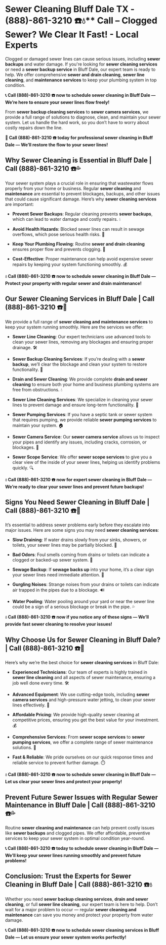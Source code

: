 # Sewer Cleaning Bluff Dale TX - (888)-861-3210 ☎️💧** Call – Clogged Sewer? We Clear It Fast! - Local Experts

Clogged or damaged sewer lines can cause serious issues, including **sewer backups** and water damage. If you're looking for **sewer cleaning services** or need a **sewer backup service** in Bluff Dale, our expert team is ready to help. We offer comprehensive **sewer and drain cleaning**, **sewer line cleaning**, and **maintenance services** to keep your plumbing system in top condition.

**📞 Call (888)-861-3210 ☎️ now to schedule sewer cleaning in Bluff Dale — We’re here to ensure your sewer lines flow freely!**

From **sewer backup cleaning services** to **sewer camera services**, we provide a full range of solutions to diagnose, clean, and maintain your sewer system. Let us handle the hard work, so you don’t have to worry about costly repairs down the line.

**🚨 Call (888)-861-3210 ☎️ today for professional sewer cleaning in Bluff Dale — We’ll restore the flow to your sewer lines!**

## **Why Sewer Cleaning is Essential in Bluff Dale | Call (888)-861-3210 ☎️💦**

Your sewer system plays a crucial role in ensuring that wastewater flows properly from your home or business. Regular **sewer cleaning** and **maintenance** are essential to prevent blockages, backups, and other issues that could cause significant damage. Here’s why **sewer cleaning services** are important:

- **Prevent Sewer Backups**: Regular cleaning prevents **sewer backups**, which can lead to water damage and costly repairs. 💧
- **Avoid Health Hazards**: Blocked sewer lines can result in sewage overflows, which pose serious health risks. 🦠
- **Keep Your Plumbing Flowing**: Routine **sewer and drain cleaning** ensures proper flow and prevents clogging. 🚿
- **Cost-Effective**: Proper maintenance can help avoid expensive sewer repairs by keeping your system functioning smoothly. 💰

**💧 Call (888)-861-3210 ☎️ now to schedule sewer cleaning in Bluff Dale — Protect your property with regular sewer and drain maintenance!**

## **Our Sewer Cleaning Services in Bluff Dale | Call (888)-861-3210 ☎️🔧**

We provide a full range of **sewer cleaning and maintenance services** to keep your system running smoothly. Here are the services we offer:

- **Sewer Line Cleaning**: Our expert technicians use advanced tools to clean your sewer lines, removing any blockages and ensuring proper drainage. 🛠️
- **Sewer Backup Cleaning Services**: If you’re dealing with a **sewer backup**, we’ll clear the blockage and clean your system to restore functionality. 🚽
- **Drain and Sewer Cleaning**: We provide complete **drain and sewer cleaning** to ensure both your home and business plumbing systems are free from obstructions. 💧
- **Sewer Line Cleaning Services**: We specialize in cleaning your sewer lines to prevent damage and ensure long-term functionality. 🔧
- **Sewer Pumping Services**: If you have a septic tank or sewer system that requires pumping, we provide reliable **sewer pumping services** to maintain your system. 🏠
- **Sewer Camera Service**: Our **sewer camera service** allows us to inspect your pipes and identify any issues, including cracks, corrosion, or blockages. 🎥
- **Sewer Scope Service**: We offer **sewer scope services** to give you a clear view of the inside of your sewer lines, helping us identify problems quickly. 🔍

**💧 Call (888)-861-3210 ☎️ now for expert sewer cleaning in Bluff Dale — We’re ready to clear your sewer lines and prevent future backups!**

## **Signs You Need Sewer Cleaning in Bluff Dale | Call (888)-861-3210 ☎️🚨**

It’s essential to address sewer problems early before they escalate into major issues. Here are some signs you may need **sewer cleaning services**:

- **Slow Draining**: If water drains slowly from your sinks, showers, or toilets, your sewer lines may be partially blocked. 🚿
- **Bad Odors**: Foul smells coming from drains or toilets can indicate a clogged or backed-up sewer system. 💩
- **Sewage Backup**: If **sewage backs up** into your home, it’s a clear sign your sewer lines need immediate attention. 🚽
- **Gurgling Noises**: Strange noises from your drains or toilets can indicate air trapped in the pipes due to a blockage. 🔊
- **Water Pooling**: Water pooling around your yard or near the sewer line could be a sign of a serious blockage or break in the pipe. 💦

**💧 Call (888)-861-3210 ☎️ now if you notice any of these signs — We’ll provide fast sewer cleaning to resolve your issues!**

## **Why Choose Us for Sewer Cleaning in Bluff Dale? | Call (888)-861-3210 ☎️🌟**

Here’s why we’re the best choice for **sewer cleaning services** in Bluff Dale:

- **Experienced Technicians**: Our team of experts is highly trained in **sewer line cleaning** and all aspects of sewer maintenance, ensuring a job well done every time. 🛠️
- **Advanced Equipment**: We use cutting-edge tools, including **sewer camera services** and high-pressure water jetting, to clean your sewer lines effectively. 🎥
- **Affordable Pricing**: We provide high-quality sewer cleaning at competitive prices, ensuring you get the best value for your investment. 💰
- **Comprehensive Services**: From **sewer scope services** to **sewer pumping services**, we offer a complete range of sewer maintenance solutions. 🔧
- **Fast & Reliable**: We pride ourselves on our quick response times and reliable service to prevent further damage. ⏱️

**💧 Call (888)-861-3210 ☎️ now to schedule sewer cleaning in Bluff Dale — Let us clear your sewer lines and protect your property!**

## **Prevent Future Sewer Issues with Regular Sewer Maintenance in Bluff Dale | Call (888)-861-3210 ☎️💦**

Routine **sewer cleaning and maintenance** can help prevent costly issues like **sewer backups** and clogged pipes. We offer affordable, preventive services to keep your sewer system in optimal condition year-round.

**📞 Call (888)-861-3210 ☎️ today to schedule sewer cleaning in Bluff Dale — We’ll keep your sewer lines running smoothly and prevent future problems!**

## **Conclusion: Trust the Experts for Sewer Cleaning in Bluff Dale | Call (888)-861-3210 ☎️💧**

Whether you need **sewer backup cleaning services**, **drain and sewer cleaning**, or full **sewer line cleaning**, our expert team is here to help. Don’t wait for a major problem to occur — regular **sewer cleaning and maintenance** can save you money and protect your property from water damage.

**📞 Call (888)-861-3210 ☎️ now to schedule sewer cleaning services in Bluff Dale — Let us ensure your sewer system works perfectly!**
